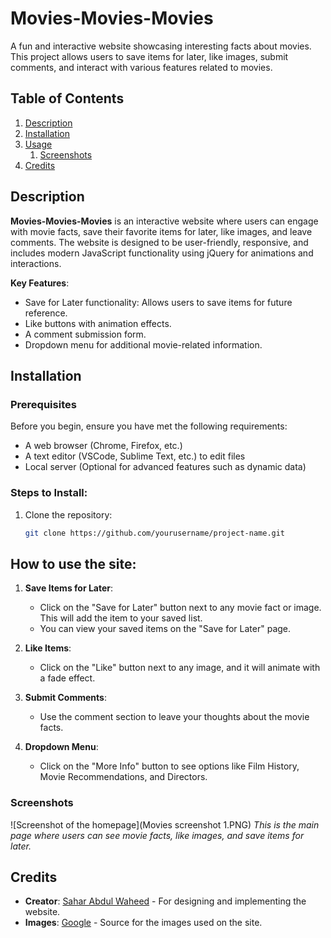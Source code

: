 # Movies-Movies-Movies

A fun and interactive website showcasing interesting facts about movies. This project allows users to save items for later, like images, submit comments, and interact with various features related to movies.

## Table of Contents

1. [Description](#description)
2. [Installation](#installation)
3. [Usage](#usage)
   1. [Screenshots](#screenshots)
4. [Credits](#credits)

## Description

**Movies-Movies-Movies** is an interactive website where users can engage with movie facts, save their favorite items for later, like images, and leave comments. The website is designed to be user-friendly, responsive, and includes modern JavaScript functionality using jQuery for animations and interactions.

**Key Features**:
- Save for Later functionality: Allows users to save items for future reference.
- Like buttons with animation effects.
- A comment submission form.
- Dropdown menu for additional movie-related information.

## Installation

### Prerequisites
Before you begin, ensure you have met the following requirements:

- A web browser (Chrome, Firefox, etc.)
- A text editor (VSCode, Sublime Text, etc.) to edit files
- Local server (Optional for advanced features such as dynamic data)

### Steps to Install:

1. Clone the repository:
   ```bash
   git clone https://github.com/yourusername/project-name.git


## How to use the site:

1. **Save Items for Later**: 
   - Click on the "Save for Later" button next to any movie fact or image. This will add the item to your saved list.
   - You can view your saved items on the "Save for Later" page.

2. **Like Items**:
   - Click on the "Like" button next to any image, and it will animate with a fade effect.

3. **Submit Comments**:
   - Use the comment section to leave your thoughts about the movie facts.

4. **Dropdown Menu**:
   - Click on the "More Info" button to see options like Film History, Movie Recommendations, and Directors.

### Screenshots

![Screenshot of the homepage](Movies screenshot 1.PNG)
*This is the main page where users can see movie facts, like images, and save items for later.*


## Credits

- **Creator**: [Sahar Abdul Waheed](https://github.com/Sahar12572) - For designing and implementing the website.
- **Images**: [Google](https://www.google.com/search?sca_esv=a7afae622429358f&sxsrf=AHTn8zouYoSRj-Z-aqI4y8T_HW7hmCyXwA:1741341196887&q=movies+pictures&udm=2&fbs=ABzOT_CWdhQLP1FcmU5B0fn3xuWpA-dk4wpBWOGsoR7DG5zJBs5KbvfUChveCKqCmofFTOnX5cWomDDhhcVLebGO7DXbayFQ5pjDm4BxVWb6aAFrMUVbCFGymMTzmqEjm4vi8NQm6AgVfWFVsBKTSPS_0fIjfd_aACxsXsw9GRW1a2zl_E40MTONZ-Rhh13FEBhDHEmvM8UzsvU_3lr6g240f6Xn8skqZA&sa=X&sqi=2&ved=2ahUKEwjqoeS72feLAxWtW0EAHRmmDdIQtKgLegQIFhAB&biw=1920&bih=953&dpr=1#vhid=tXhKGY6kMcpBDM&vssid=mosaic) - Source for the images used on the site.


